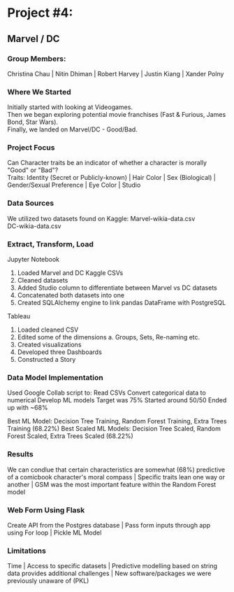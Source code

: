 # Project #4:
## Marvel / DC

### Group Members:
Christina Chau | 
Nitin Dhiman | 
Robert Harvey | 
Justin Kiang | 
Xander Polny

### Where We Started
Initially started with looking at Videogames.  
Then we began exploring potential movie franchises (Fast & Furious, James Bond, Star Wars).  
Finally, we landed on Marvel/DC - Good/Bad.

### Project Focus
Can Character traits be an indicator of whether a character is morally "Good" or "Bad"?  
Traits:
Identity (Secret or Publicly-known) | 
Hair Color | 
Sex (Biological) |  
Gender/Sexual Preference | 
Eye Color | 
Studio 

### Data Sources
We utilized two datasets found on Kaggle: 
Marvel-wikia-data.csv  
DC-wikia-data.csv

### Extract, Transform, Load
Jupyter Notebook
1. Loaded Marvel and DC Kaggle CSVs
2. Cleaned datasets
3. Added Studio column to differentiate between Marvel vs DC datasets
4. Concatenated both datasets into one
5. Created SQLAlchemy engine to link pandas DataFrame with PostgreSQL

Tableau
1. Loaded cleaned CSV
2. Edited some of the dimensions
   a. Groups, Sets, Re-naming etc.
3. Created visualizations
4. Developed three Dashboards
5. Constructed a Story

### Data Model Implementation
Used Google Collab script to:
   Read CSVs
   Convert categorical data to numerical
   Develop ML models
      Target was 75%
      Started around 50/50
      Ended up with ~68%
 
 Best ML Model: Decision Tree Training, Random Forest Training, Extra Trees Training (68.22%)
 Best Scaled ML Models: Decision Tree Scaled, Random Forest Scaled, Extra Trees Scaled (68.22%)

### Results
We can condlue that certain characteristics are somewhat (68%) predictive of a comicbook character's moral compass | 
Specific traits lean one way or another | 
GSM was the most important feature within the Random Forest model

### Web Form Using Flask
Create API from the Postgres database |
Pass form inputs through app using For loop | 
Pickle ML Model

### Limitations
Time | 
Access to specific datasets | 
Predictive modelling based on string data provides additional challenges | 
New software/packages we were previously unaware of (PKL)
